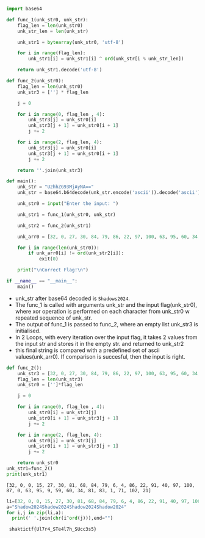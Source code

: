 
```python 
import base64

def func_1(unk_str0, unk_str):
    flag_len = len(unk_str0)
    unk_str_len = len(unk_str)

    unk_str1 = bytearray(unk_str0, 'utf-8')

    for i in range(flag_len):
        unk_str1[i] = unk_str1[i] ^ ord(unk_str[i % unk_str_len])

    return unk_str1.decode('utf-8')

def func_2(unk_str0):
    flag_len = len(unk_str0)
    unk_str3 = [''] * flag_len

    j = 0

    for i in range(0, flag_len , 4):
        unk_str3[j] = unk_str0[i]
        unk_str3[j + 1] = unk_str0[i + 1]
        j += 2

    for i in range(2, flag_len, 4):
        unk_str3[j] = unk_str0[i]
        unk_str3[j + 1] = unk_str0[i + 1]
        j += 2

    return ''.join(unk_str3)

def main():
    unk_str = "U2hhZG93MjAyNA=="
    unk_str = base64.b64decode(unk_str.encode('ascii')).decode('ascii')

    unk_str0 = input("Enter the input: ")

    unk_str1 = func_1(unk_str0, unk_str)

    unk_str2 = func_2(unk_str1)

    unk_arr0 = [32, 0, 27, 30, 84, 79, 86, 22, 97, 100, 63, 95, 60, 34, 1, 71, 0, 15, 81, 68, 6, 4, 91, 40, 87, 0, 9, 59, 81, 83, 102, 21]

    for i in range(len(unk_str0)):
        if unk_arr0[i] != ord(unk_str2[i]):
            exit(0)

    print("\nCorrect Flag!\n")

if __name__ == "__main__":
    main()
```

* unk_str after base64 decoded is `Shadows2024`. 
* The func_1 is called with arguments unk_str and the input flag(unk_str0), where xor operation is performed on each character from unk_str0 w repeated sequence of unk_str.
* The output of func_1 is passed to func_2, where an empty list unk_str3 is initialised. 
* In 2 Loops, with every iteration over the input flag, it takes 2 values from the input str and stores it in the empty str. and returned to unk_str2
* this final string is compared with a predefined set of ascii values(unk_arr0). If comparison is succesful, then the input is right.

``` python 
def func_2():
    unk_str3 = [32, 0, 27, 30, 84, 79, 86, 22, 97, 100, 63, 95, 60, 34, 1, 71, 0, 15, 81, 68, 6, 4, 91, 40, 87, 0, 9, 59, 81, 83, 102, 21]
    flag_len = len(unk_str3)
    unk_str0 = ['']*flag_len

    j = 0

    for i in range(0, flag_len , 4):
        unk_str0[i] = unk_str3[j]
        unk_str0[i + 1] = unk_str3[j + 1]
        j += 2

    for i in range(2, flag_len, 4):
        unk_str0[i] = unk_str3[j]
        unk_str0[i + 1] = unk_str3[j + 1]
        j += 2

    return unk_str0
unk_str1=func_2()
print(unk_str1)
```
```[32, 0, 0, 15, 27, 30, 81, 68, 84, 79, 6, 4, 86, 22, 91, 40, 97, 100, 87, 0, 63, 95, 9, 59, 60, 34, 81, 83, 1, 71, 102, 21]```

```python
li=[32, 0, 0, 15, 27, 30, 81, 68, 84, 79, 6, 4, 86, 22, 91, 40, 97, 100, 87, 0, 63, 95, 9, 59, 60, 34, 81, 83, 1, 71, 102, 21]
a="Shadow2024Shadow2024Shadow2024Shadow2024"
for i,j in zip(li,a):
  print(' '.join(chr(i^ord(j))),end="")
```
``` shaktictf{Ul7r4_STe4l7h_SUcc3s5}```
